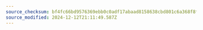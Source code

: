 ```yaml
---
source_checksum: bf4fc66bd9576369ebb0c0adf17abaad8158638cbd801c6a368f8f1a068bb0c5
source_modified: 2024-12-12T21:11:49.587Z
---
```


